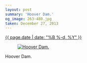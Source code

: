```yaml
---
layout: post
summary: 'Hoover Dam.'
og_image: 263-480.jpg
taken: December 27, 2013
---
```


<div class="post">
 <time>
  <a href="/263">
   {{ page.date | date: "%B %-d, %Y" }}
  </a>
 </time>
 <a href="/263">
  <figure data-taken="12/27/2013">
   <img alt="Hoover Dam." sizes="(min-width: 700px) 50vw, calc(100vw - 2rem)" src="{{ site.assets_url }}/263-240.jpg" srcset="{{ site.assets_url }}/263-480.jpg 480w, {{ site.assets_url }}/263-360.jpg 360w, {{ site.assets_url }}/263-240.jpg 240w, {{ site.assets_url }}/263-120.jpg 120w"/>
  </figure>
 </a>
 <span>
  Hoover Dam.
 </span>
</div>

